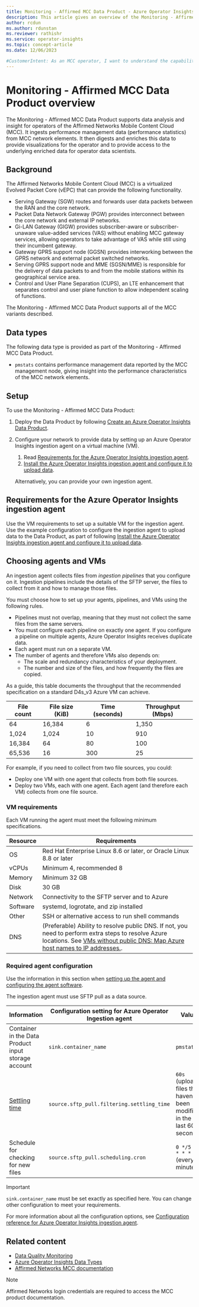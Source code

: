 ```yaml
---
title: Monitoring - Affirmed MCC Data Product - Azure Operator Insights
description: This article gives an overview of the Monitoring - Affirmed MCC Data Product provided by Azure Operator Insights.
author: rcdun
ms.author: rdunstan
ms.reviewer: rathishr
ms.service: operator-insights
ms.topic: concept-article
ms.date: 12/06/2023

#CustomerIntent: As an MCC operator, I want to understand the capabilities of the Monitoring - Affirmed MCC Data Product so that I can use it to provide insights to my network.
---
```


# Monitoring - Affirmed MCC Data Product overview

The Monitoring - Affirmed MCC Data Product supports data analysis and insight for operators of the Affirmed Networks Mobile Content Cloud (MCC). It ingests performance management data (performance statistics) from MCC network elements. It then digests and enriches this data to provide visualizations for the operator and to provide access to the underlying enriched data for operator data scientists.

## Background

The Affirmed Networks Mobile Content Cloud (MCC) is a virtualized Evolved Packet Core (vEPC) that can provide the following functionality.

- Serving Gateway (SGW) routes and forwards user data packets between the RAN and the core network.
- Packet Data Network Gateway (PGW) provides interconnect between the core network and external IP networks.
- Gi-LAN Gateway (GIGW) provides subscriber-aware or subscriber-unaware value-added services (VAS) without enabling MCC gateway services, allowing operators to take advantage of VAS while still using their incumbent gateway.
- Gateway GPRS support node (GGSN) provides interworking between the GPRS network and external packet switched networks.
- Serving GPRS support node and MME (SGSN/MME) is responsible for the delivery of data packets to and from the mobile stations within its geographical service area.
- Control and User Plane Separation (CUPS), an LTE enhancement that separates control and user plane function to allow independent scaling of functions.

The Monitoring - Affirmed MCC Data Product supports all of the MCC variants described.

## Data types

The following data type is provided as part of the Monitoring - Affirmed MCC Data Product.

- `pmstats` contains performance management data reported by the MCC management node, giving insight into the performance characteristics of the MCC network elements.

## Setup

To use the Monitoring - Affirmed MCC Data Product:

1. Deploy the Data Product by following [Create an Azure Operator Insights Data Product](data-product-create.md).
1. Configure your network to provide data by setting up an Azure Operator Insights ingestion agent on a virtual machine (VM).

    1. Read [Requirements for the Azure Operator Insights ingestion agent](#requirements-for-the-azure-operator-insights-ingestion-agent).
    1. [Install the Azure Operator Insights ingestion agent and configure it to upload data](set-up-ingestion-agent.md).

    Alternatively, you can provide your own ingestion agent.

## Requirements for the Azure Operator Insights ingestion agent

Use the VM requirements to set up a suitable VM for the ingestion agent. Use the example configuration to configure the ingestion agent to upload data to the Data Product, as part of following [Install the Azure Operator Insights ingestion agent and configure it to upload data](set-up-ingestion-agent.md).

## Choosing agents and VMs

An ingestion agent collects files from _ingestion pipelines_ that you configure on it. Ingestion pipelines include the details of the SFTP server, the files to collect from it and how to manage those files.

You must choose how to set up your agents, pipelines, and VMs using the following rules.

- Pipelines must not overlap, meaning that they must not collect the same files from the same servers.
- You must configure each pipeline on exactly one agent. If you configure a pipeline on multiple agents, Azure Operator Insights receives duplicate data.
- Each agent must run on a separate VM.
- The number of agents and therefore VMs also depends on:
    - The scale and redundancy characteristics of your deployment.
    - The number and size of the files, and how frequently the files are copied.

As a guide, this table documents the throughput that the recommended specification on a standard D4s_v3 Azure VM can achieve.

| File count | File size (KiB) | Time (seconds) | Throughput (Mbps) |
|------------|-----------------|----------------|-------------------|
| 64         | 16,384          | 6              | 1,350             |
| 1,024      | 1,024           | 10             | 910               |
| 16,384     | 64              | 80             | 100               |
| 65,536     | 16              | 300            | 25                |

For example, if you need to collect from two file sources, you could:

- Deploy one VM with one agent that collects from both file sources.
- Deploy two VMs, each with one agent. Each agent (and therefore each VM) collects from one file source.

### VM requirements

Each VM running the agent must meet the following minimum specifications.

| Resource | Requirements                                                        |
|----------|---------------------------------------------------------------------|
| OS       | Red Hat Enterprise Linux 8.6 or later, or Oracle Linux 8.8 or later |
| vCPUs    | Minimum 4, recommended 8                                            |
| Memory   | Minimum 32 GB                                                       |
| Disk     | 30 GB                                                               |
| Network  | Connectivity to the SFTP server and to Azure                        |
| Software | systemd, logrotate, and zip installed                                |
| Other    | SSH or alternative access to run shell commands                     |
| DNS      | (Preferable) Ability to resolve public DNS. If not, you need to perform extra steps to resolve Azure locations. See [VMs without public DNS: Map Azure host names to IP addresses.](set-up-ingestion-agent.md#vms-without-public-dns-map-azure-host-names-to-ip-addresses). |

### Required agent configuration

Use the information in this section when [setting up the agent and configuring the agent software](set-up-ingestion-agent.md#configure-the-agent-software).

The ingestion agent must use SFTP pull as a data source.

|Information | Configuration setting for Azure Operator Ingestion agent  | Value  |
|---------|---------|---------|
|Container in the Data Product input storage account |`sink.container_name` | `pmstats` |
| [Settling time](ingestion-agent-overview.md#processing-files) | `source.sftp_pull.filtering.settling_time` | `60s` (upload files that haven't been modified in the last 60 seconds) |
| Schedule for checking for new files | `source.sftp_pull.scheduling.cron` | `0 */5 * * * * *` (every 5 minutes) |

> [!IMPORTANT]
> `sink.container_name` must be set exactly as specified here. You can change other configuration to meet your requirements.

For more information about all the configuration options, see [Configuration reference for Azure Operator Insights ingestion agent](ingestion-agent-configuration-reference.md).

## Related content

- [Data Quality Monitoring](concept-data-quality-monitoring.md)
- [Azure Operator Insights Data Types](concept-data-types.md)
- [Affirmed Networks MCC documentation](https://manuals.metaswitch.com/MCC) 

> [!NOTE]
> Affirmed Networks login credentials are required to access the MCC product documentation.
